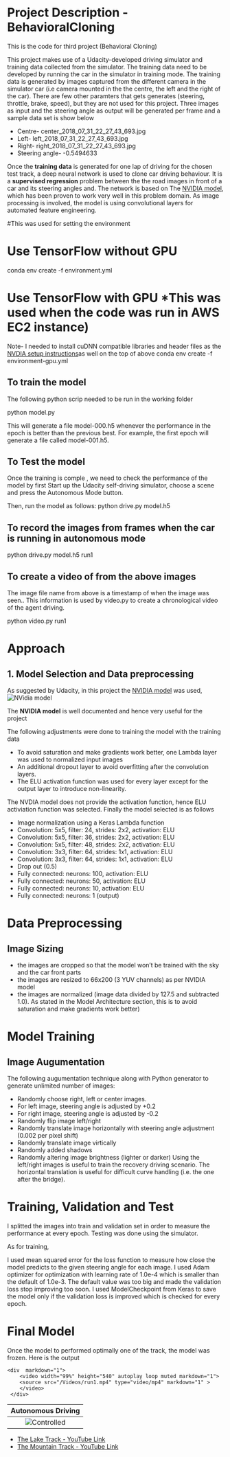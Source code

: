 # Project Description - BehavioralCloning
This is the code for third project (Behavioral Cloning)

This project makes use of a Udacity-developed driving simulator and training data collected from the simulator. The training data need to be developed by running the car in the simulator in training mode. The training data is generated by  images captured from the different camera  in the simulator car (i.e camera mounted in the the centre, the left and the right of the car). There are few other paramters that gets generates (steering, throttle, brake, speed), but they are not used for this project.
Three images as input and the steering angle as output will be generated per frame and a sample data set is show below

- Centre- center_2018_07_31_22_27_43_693.jpg
- Left- left_2018_07_31_22_27_43_693.jpg
- Right- right_2018_07_31_22_27_43_693.jpg
- Steering angle- -0.5494633

Once the **training data** is generated for one lap of driving for the chosen test track, a deep neural network is used to clone car driving behaviour. It is a **supervised regression** problem between the the road images in front of a car and its steering angles and.
The network is based on The [NVIDIA model](https://devblogs.nvidia.com/deep-learning-self-driving-cars/), which has been proven to work very well in this problem domain.
As image processing is involved, the model is using convolutional layers for automated feature engineering.

#This was used for setting the environment

# Use TensorFlow without GPU
conda env create -f environment.yml 

# Use TensorFlow with GPU *This was used when the code was run in AWS EC2 instance) # 
Note- I needed to install cuDNN compatible libraries and header files as the [NVDIA setup instructions](https://developer.nvidia.com/rdp/cudnn-archive )as well on the top of above
conda env create -f environment-gpu.yml

## To train the model
The following python scrip needed to be run in the working folder

python model.py

This will generate a file model-000.h5 whenever the performance in the epoch is better than the previous best. For example, the first epoch will generate a file called model-001.h5.


## To Test the model
Once the training is comple , we need to check the performance of the model by first 
Start up the Udacity self-driving simulator, choose a scene and press the Autonomous Mode button. 

Then, run the model as follows:
python drive.py model.h5


## To record the images from frames when the car is running in autonomous mode

python drive.py model.h5 run1

## To create a video of from the above images

The image file name from above is a timestamp of when the image was seen.. This information is used by video.py to create a chronological video of the agent driving.

python video.py run1


# Approach
## 1. Model Selection and Data preprocessing

As suggested by Udacity, in this project the [NVIDIA model](https://devblogs.nvidia.com/deep-learning-self-driving-cars/) was used,  
![NVidia model](/images/nVidia_model.png)

The **NVIDIA model** is well documented and hence very useful for the project

The following adjustments were done to training the model with the training data
- To avoid saturation and make gradients work better, one Lambda layer was used to normalized input images 
- An additional dropout layer to avoid overfitting after the convolution layers.
- The ELU activation function was used for every layer except for the output layer to introduce non-linearity.

The NVDIA model does not provide the activation function, hence ELU activiation function was selected. Finally the model selected is as follows
- Image normalization using a Keras Lambda function
- Convolution: 5x5, filter: 24, strides: 2x2, activation: ELU
- Convolution: 5x5, filter: 36, strides: 2x2, activation: ELU
- Convolution: 5x5, filter: 48, strides: 2x2, activation: ELU
- Convolution: 3x3, filter: 64, strides: 1x1, activation: ELU
- Convolution: 3x3, filter: 64, strides: 1x1, activation: ELU
- Drop out (0.5)
- Fully connected: neurons: 100, activation: ELU
- Fully connected: neurons: 50, activation: ELU
- Fully connected: neurons: 10, activation: ELU
- Fully connected: neurons: 1 (output)

# Data Preprocessing
## Image Sizing

* the images are cropped so that the model won’t be trained with the sky and the car front parts
* the images are resized to 66x200 (3 YUV channels) as per NVIDIA model
* the images are normalized (image data divided by 127.5 and subtracted 1.0). As stated in the Model Architecture section, this is to avoid saturation and make gradients work better)

# Model Training
## Image Augumentation
The following augumentation technique along with Python generator to generate unlimited number of images:

- Randomly choose right, left or center images.
- For left image, steering angle is adjusted by +0.2
- For right image, steering angle is adjusted by -0.2
- Randomly flip image left/right
- Randomly translate image horizontally with steering angle adjustment (0.002 per pixel shift)
- Randomly translate image virtically
- Randomly added shadows
- Randomly altering image brightness (lighter or darker)
Using the left/right images is useful to train the recovery driving scenario. The horizontal translation is useful for difficult curve handling (i.e. the one after the bridge).

# Training, Validation and Test

I splitted the images into train and validation set in order to measure the performance at every epoch. Testing was done using the simulator.

As for training,

I used mean squared error for the loss function to measure how close the model predicts to the given steering angle for each image.
I used Adam optimizer for optimization with learning rate of 1.0e-4 which is smaller than the default of 1.0e-3. The default value was too big and made the validation loss stop improving too soon.
I used ModelCheckpoint from Keras to save the model only if the validation loss is improved which is checked for every epoch.

# Final Model

Once the model to performed optimally one of the track, the model was frozen. 
Here is the output

    <div  markdown="1">
        <video width="99%" height="540" autoplay loop muted markdown="1">
        <source src="/Videos/run1.mp4" type="video/mp4" markdown="1" >
        </video>
     </div>  

| Autonomous  Driving  | 
|:--------------------:| 
|![Controlled](./Videos/run1.gif) | 

- [The Lake Track - YouTube Link](https://youtu.be/7QdL3Az55jU)
- [The Mountain Track - YouTube Link](https://youtu.be/fqaibk81eM4)


